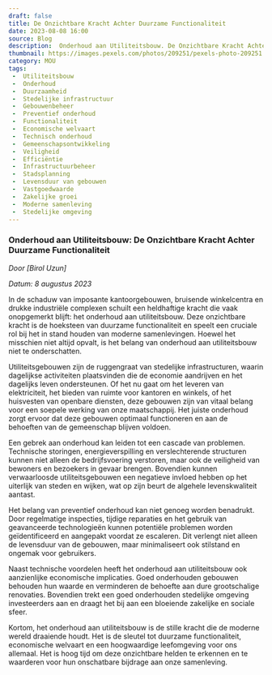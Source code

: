 ```yaml
---
draft: false
title: De Onzichtbare Kracht Achter Duurzame Functionaliteit
date: 2023-08-08 16:00
source: Blog
description:  Onderhoud aan Utiliteitsbouw. De Onzichtbare Kracht Achter Duurzame Functionaliteit.
thumbnail: https://images.pexels.com/photos/209251/pexels-photo-209251.jpeg?auto=compress&cs=tinysrgb&w=1260&h=750&dpr=1
category: MOU
tags:
 -  Utiliteitsbouw
 -  Onderhoud
 -  Duurzaamheid
 -  Stedelijke infrastructuur
 -  Gebouwenbeheer
 -  Preventief onderhoud
 -  Functionaliteit
 -  Economische welvaart
 -  Technisch onderhoud
 -  Gemeenschapsontwikkeling
 -  Veiligheid
 -  Efficiëntie
 -  Infrastructuurbeheer
 -  Stadsplanning
 -  Levensduur van gebouwen
 -  Vastgoedwaarde
 -  Zakelijke groei
 -  Moderne samenleving
 -  Stedelijke omgeving
---
```


### Onderhoud aan Utiliteitsbouw: De Onzichtbare Kracht Achter Duurzame Functionaliteit

*Door [Birol Uzun]*

*Datum: 8 augustus 2023*

In de schaduw van imposante kantoorgebouwen, bruisende winkelcentra en drukke industriële complexen schuilt een heldhaftige kracht die vaak onopgemerkt blijft: het onderhoud aan utiliteitsbouw. Deze onzichtbare kracht is de hoeksteen van duurzame functionaliteit en speelt een cruciale rol bij het in stand houden van moderne samenlevingen. Hoewel het misschien niet altijd opvalt, is het belang van onderhoud aan utiliteitsbouw niet te onderschatten.

Utiliteitsgebouwen zijn de ruggengraat van stedelijke infrastructuren, waarin dagelijkse activiteiten plaatsvinden die de economie aandrijven en het dagelijks leven ondersteunen. Of het nu gaat om het leveren van elektriciteit, het bieden van ruimte voor kantoren en winkels, of het huisvesten van openbare diensten, deze gebouwen zijn van vitaal belang voor een soepele werking van onze maatschappij. Het juiste onderhoud zorgt ervoor dat deze gebouwen optimaal functioneren en aan de behoeften van de gemeenschap blijven voldoen.

Een gebrek aan onderhoud kan leiden tot een cascade van problemen. Technische storingen, energieverspilling en verslechterende structuren kunnen niet alleen de bedrijfsvoering verstoren, maar ook de veiligheid van bewoners en bezoekers in gevaar brengen. Bovendien kunnen verwaarloosde utiliteitsgebouwen een negatieve invloed hebben op het uiterlijk van steden en wijken, wat op zijn beurt de algehele levenskwaliteit aantast.

Het belang van preventief onderhoud kan niet genoeg worden benadrukt. Door regelmatige inspecties, tijdige reparaties en het gebruik van geavanceerde technologieën kunnen potentiële problemen worden geïdentificeerd en aangepakt voordat ze escaleren. Dit verlengt niet alleen de levensduur van de gebouwen, maar minimaliseert ook stilstand en ongemak voor gebruikers.

Naast technische voordelen heeft het onderhoud aan utiliteitsbouw ook aanzienlijke economische implicaties. Goed onderhouden gebouwen behouden hun waarde en verminderen de behoefte aan dure grootschalige renovaties. Bovendien trekt een goed onderhouden stedelijke omgeving investeerders aan en draagt het bij aan een bloeiende zakelijke en sociale sfeer.

Kortom, het onderhoud aan utiliteitsbouw is de stille kracht die de moderne wereld draaiende houdt. Het is de sleutel tot duurzame functionaliteit, economische welvaart en een hoogwaardige leefomgeving voor ons allemaal. Het is hoog tijd om deze onzichtbare helden te erkennen en te waarderen voor hun onschatbare bijdrage aan onze samenleving.